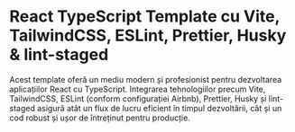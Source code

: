 # React TypeScript Template cu Vite, TailwindCSS, ESLint, Prettier, Husky & lint-staged

Acest template oferă un mediu modern și profesionist pentru dezvoltarea aplicațiilor React cu TypeScript. Integrarea tehnologiilor precum Vite, TailwindCSS, ESLint (conform configurației Airbnb), Prettier, Husky și lint-staged asigură atât un flux de lucru eficient în timpul dezvoltării, cât și un cod robust și ușor de întreținut pentru producție.
